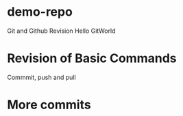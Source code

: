 # demo-repo
Git and Github Revision
Hello GitWorld
# Revision of Basic Commands
Commmit, push and pull
# More commits
